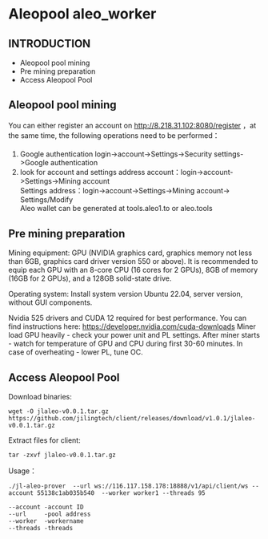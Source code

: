 # Aleopool aleo_worker
##  INTRODUCTION
- Aleopool pool mining
- Pre mining preparation
- Access Aleopool Pool
## Aleopool pool mining
You can either register an account on http://8.218.31.102:8080/register ，at the same time, the following operations need to be performed：
#### 
                
1. Google authentication
    login->account->Settings->Security settings->Google authentication
2. look for account and settings address
    account：login->account->Settings->Mining account   
    Settings address：login->account->Settings->Mining account-> Settings/Modify         
    Aleo wallet can be generated at tools.aleo1.to or aleo.tools
## Pre mining preparation
Mining equipment: GPU (NVIDIA graphics card, graphics memory not less than 6GB, graphics card driver version 550 or above). It is recommended to equip each GPU with an 8-core CPU (16 cores for 2 GPUs), 8GB of memory (16GB for 2 GPUs), and a 128GB solid-state drive.

Operating system: Install system version Ubuntu 22.04, server version, without GUI components.

Nvidia 525 drivers and CUDA 12 required for best performance.
You can find instructions here: https://developer.nvidia.com/cuda-downloads
Miner load GPU heavily - check your power unit and PL settings.                                                                After miner starts - watch for temperature of GPU and CPU during first 30-60 minutes. In case of overheating - lower PL, tune OC.

## Access Aleopool Pool
Download binaries:  

```wget -O jlaleo-v0.0.1.tar.gz  https://github.com/jilingtech/client/releases/download/v1.0.1/jlaleo-v0.0.1.tar.gz```  

Extract files for client: 

```tar -zxvf jlaleo-v0.0.1.tar.gz ```  

Usage：  

```./jl-aleo-prover  --url ws://116.117.158.178:18888/v1/api/client/ws --account 55138c1ab035b540  --worker worker1 --threads 95 ```   
```
--account -account ID  
--url     -pool address  
--worker  -workername  
--threads -threads
```

